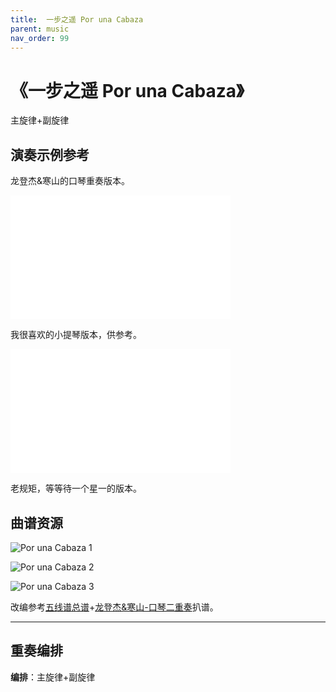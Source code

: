 ```yaml
---
title:  一步之遥 Por una Cabaza
parent: music
nav_order: 99
---
```


# 《一步之遥 Por una Cabaza》

主旋律+副旋律

## 演奏示例参考

龙登杰&寒山的口琴重奏版本。

<iframe height=198   width=352 src="//player.bilibili.com/player.html?aid=243934516&bvid=BV1pv411q74X&cid=216963330&page=1" scrolling="no" border="0" frameborder="no" framespacing="0" allowfullscreen="true"> </iframe>

我很喜欢的小提琴版本，供参考。

<iframe height=198   width=352  src="//player.bilibili.com/player.html?aid=45558086&bvid=BV1Cb411q7k3&cid=79770454&page=1" scrolling="no" border="0" frameborder="no" framespacing="0" allowfullscreen="true"> </iframe>

老规矩，等等待一个星一的版本。


## 曲谱资源

![Por una Cabaza 1](https://cdn.jsdelivr.net/gh/lei-wei/pic_bed/img/Por%20una%20Cabaza%201.jpg)

![Por una Cabaza 2](https://cdn.jsdelivr.net/gh/lei-wei/pic_bed/img/Por%20una%20Cabaza%202.jpg)

![Por una Cabaza 3](https://cdn.jsdelivr.net/gh/lei-wei/pic_bed/img/Por%20una%20Cabaza%203.jpg)

改编参考[五线谱总谱](../file/PorUnaCabeza一步之遥（总谱）（五线谱）.pdf)+[龙登杰&寒山-口琴二重奏](https://www.bilibili.com/video/BV1pv411q74X)扒谱。

---

## 重奏编排

**编排**：主旋律+副旋律
